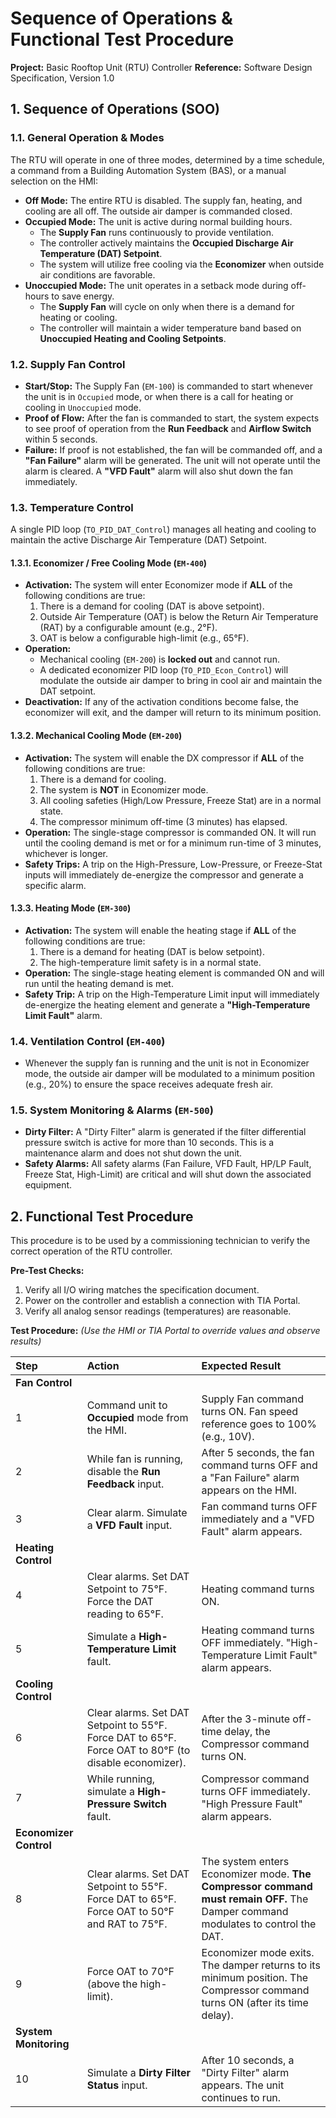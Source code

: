 # Sequence of Operations & Functional Test Procedure

**Project:** Basic Rooftop Unit (RTU) Controller
**Reference:** Software Design Specification, Version 1.0

## 1. Sequence of Operations (SOO)

### 1.1. General Operation & Modes

The RTU will operate in one of three modes, determined by a time schedule, a command from a Building Automation System (BAS), or a manual selection on the HMI:

*   **Off Mode:** The entire RTU is disabled. The supply fan, heating, and cooling are all off. The outside air damper is commanded closed.
*   **Occupied Mode:** The unit is active during normal building hours.
    *   The **Supply Fan** runs continuously to provide ventilation.
    *   The controller actively maintains the **Occupied Discharge Air Temperature (DAT) Setpoint**.
    *   The system will utilize free cooling via the **Economizer** when outside air conditions are favorable.
*   **Unoccupied Mode:** The unit operates in a setback mode during off-hours to save energy.
    *   The **Supply Fan** will cycle on only when there is a demand for heating or cooling.
    *   The controller will maintain a wider temperature band based on **Unoccupied Heating and Cooling Setpoints**.

### 1.2. Supply Fan Control

*   **Start/Stop:** The Supply Fan (`EM-100`) is commanded to start whenever the unit is in `Occupied` mode, or when there is a call for heating or cooling in `Unoccupied` mode.
*   **Proof of Flow:** After the fan is commanded to start, the system expects to see proof of operation from the **Run Feedback** and **Airflow Switch** within 5 seconds.
*   **Failure:** If proof is not established, the fan will be commanded off, and a **"Fan Failure"** alarm will be generated. The unit will not operate until the alarm is cleared. A **"VFD Fault"** alarm will also shut down the fan immediately.

### 1.3. Temperature Control

A single PID loop (`TO_PID_DAT_Control`) manages all heating and cooling to maintain the active Discharge Air Temperature (DAT) Setpoint.

#### 1.3.1. Economizer / Free Cooling Mode (`EM-400`)

*   **Activation:** The system will enter Economizer mode if **ALL** of the following conditions are true:
    1.  There is a demand for cooling (DAT is above setpoint).
    2.  Outside Air Temperature (OAT) is below the Return Air Temperature (RAT) by a configurable amount (e.g., 2°F).
    3.  OAT is below a configurable high-limit (e.g., 65°F).
*   **Operation:**
    *   Mechanical cooling (`EM-200`) is **locked out** and cannot run.
    *   A dedicated economizer PID loop (`TO_PID_Econ_Control`) will modulate the outside air damper to bring in cool air and maintain the DAT setpoint.
*   **Deactivation:** If any of the activation conditions become false, the economizer will exit, and the damper will return to its minimum position.

#### 1.3.2. Mechanical Cooling Mode (`EM-200`)

*   **Activation:** The system will enable the DX compressor if **ALL** of the following conditions are true:
    1.  There is a demand for cooling.
    2.  The system is **NOT** in Economizer mode.
    3.  All cooling safeties (High/Low Pressure, Freeze Stat) are in a normal state.
    4.  The compressor minimum off-time (3 minutes) has elapsed.
*   **Operation:** The single-stage compressor is commanded ON. It will run until the cooling demand is met or for a minimum run-time of 3 minutes, whichever is longer.
*   **Safety Trips:** A trip on the High-Pressure, Low-Pressure, or Freeze-Stat inputs will immediately de-energize the compressor and generate a specific alarm.

#### 1.3.3. Heating Mode (`EM-300`)

*   **Activation:** The system will enable the heating stage if **ALL** of the following conditions are true:
    1.  There is a demand for heating (DAT is below setpoint).
    2.  The high-temperature limit safety is in a normal state.
*   **Operation:** The single-stage heating element is commanded ON and will run until the heating demand is met.
*   **Safety Trip:** A trip on the High-Temperature Limit input will immediately de-energize the heating element and generate a **"High-Temperature Limit Fault"** alarm.

### 1.4. Ventilation Control (`EM-400`)

*   Whenever the supply fan is running and the unit is not in Economizer mode, the outside air damper will be modulated to a minimum position (e.g., 20%) to ensure the space receives adequate fresh air.

### 1.5. System Monitoring & Alarms (`EM-500`)

*   **Dirty Filter:** A "Dirty Filter" alarm is generated if the filter differential pressure switch is active for more than 10 seconds. This is a maintenance alarm and does not shut down the unit.
*   **Safety Alarms:** All safety alarms (Fan Failure, VFD Fault, HP/LP Fault, Freeze Stat, High-Limit) are critical and will shut down the associated equipment.

## 2. Functional Test Procedure

This procedure is to be used by a commissioning technician to verify the correct operation of the RTU controller.

**Pre-Test Checks:**
1.  Verify all I/O wiring matches the specification document.
2.  Power on the controller and establish a connection with TIA Portal.
3.  Verify all analog sensor readings (temperatures) are reasonable.

**Test Procedure:**
*(Use the HMI or TIA Portal to override values and observe results)*

| Step | Action | Expected Result |
| :--- | :--- | :--- |
| **Fan Control** |
| 1 | Command unit to **Occupied** mode from the HMI. | Supply Fan command turns ON. Fan speed reference goes to 100% (e.g., 10V). |
| 2 | While fan is running, disable the **Run Feedback** input. | After 5 seconds, the fan command turns OFF and a "Fan Failure" alarm appears on the HMI. |
| 3 | Clear alarm. Simulate a **VFD Fault** input. | Fan command turns OFF immediately and a "VFD Fault" alarm appears. |
| **Heating Control** |
| 4 | Clear alarms. Set DAT Setpoint to 75°F. Force the DAT reading to 65°F. | Heating command turns ON. |
| 5 | Simulate a **High-Temperature Limit** fault. | Heating command turns OFF immediately. "High-Temperature Limit Fault" alarm appears. |
| **Cooling Control** |
| 6 | Clear alarms. Set DAT Setpoint to 55°F. Force DAT to 65°F. Force OAT to 80°F (to disable economizer). | After the 3-minute off-time delay, the Compressor command turns ON. |
| 7 | While running, simulate a **High-Pressure Switch** fault. | Compressor command turns OFF immediately. "High Pressure Fault" alarm appears. |
| **Economizer Control** |
| 8 | Clear alarms. Set DAT Setpoint to 55°F. Force DAT to 65°F. Force OAT to 50°F and RAT to 75°F. | The system enters Economizer mode. **The Compressor command must remain OFF.** The Damper command modulates to control the DAT. |
| 9 | Force OAT to 70°F (above the high-limit). | Economizer mode exits. The damper returns to its minimum position. The Compressor command turns ON (after its time delay). |
| **System Monitoring** |
| 10 | Simulate a **Dirty Filter Status** input. | After 10 seconds, a "Dirty Filter" alarm appears. The unit continues to run. |
